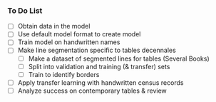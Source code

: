 ### To Do List
- [ ] Obtain data in the model
- [ ] Use default model format to create model
- [ ] Train model on handwritten names
- [ ] Make line segmentation specific to tables decennales
    - [ ] Make a dataset of segmented lines for tables (Several Books)
    - [ ] Split into validation and training (& transfer) sets
    - [ ] Train to identify borders
- [ ] Apply transfer learning with handwritten census records
- [ ] Analyze success on contemporary tables & review